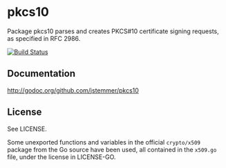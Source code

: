 # pkcs10

Package pkcs10 parses and creates PKCS#10 certificate signing requests, as
specified in RFC 2986.

[![Build Status](https://travis-ci.org/jstemmer/pkcs10.png?branch=master)](https://travis-ci.org/jstemmer/pkcs10)

## Documentation

http://godoc.org/github.com/jstemmer/pkcs10

## License

See LICENSE.

Some unexported functions and variables in the official `crypto/x509` package
from the Go source have been used, all contained in the `x509.go` file, under
the license in LICENSE-GO.
